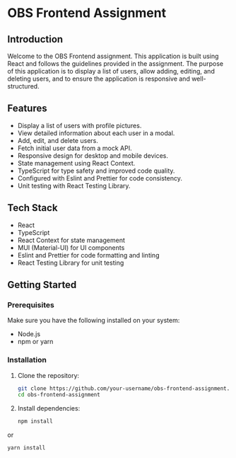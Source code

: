 # OBS Frontend Assignment

## Introduction
Welcome to the OBS Frontend assignment. This application is built using React and follows the guidelines provided in the assignment. The purpose of this application is to display a list of users, allow adding, editing, and deleting users, and to ensure the application is responsive and well-structured.

## Features
- Display a list of users with profile pictures.
- View detailed information about each user in a modal.
- Add, edit, and delete users.
- Fetch initial user data from a mock API.
- Responsive design for desktop and mobile devices.
- State management using React Context.
- TypeScript for type safety and improved code quality.
- Configured with Eslint and Prettier for code consistency.
- Unit testing with React Testing Library.

## Tech Stack
- React
- TypeScript
- React Context for state management
- MUI (Material-UI) for UI components
- Eslint and Prettier for code formatting and linting
- React Testing Library for unit testing

## Getting Started

### Prerequisites
Make sure you have the following installed on your system:
- Node.js
- npm or yarn

### Installation
1. Clone the repository:
   ```bash
   git clone https://github.com/your-username/obs-frontend-assignment.git
   cd obs-frontend-assignment

2. Install dependencies:
   ```bash
   npm install
or
  ```bash
  yarn install
